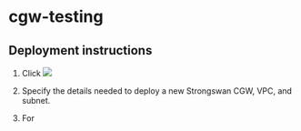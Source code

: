 # cgw-testing

## Deployment instructions
1) Click <a href="https://console.aws.amazon.com/cloudformation/home?region=us-east-1#/stacks/new?stackName=cgw-test&templateURL= 	https://s3.amazonaws.com/secure-options/cgw-tester.json"><img src="https://s3.amazonaws.com/cloudformation-examples/cloudformation-launch-stack.png"/></a>

2) Specify the details needed to deploy a new Strongswan CGW, VPC, and subnet.
3) For 
